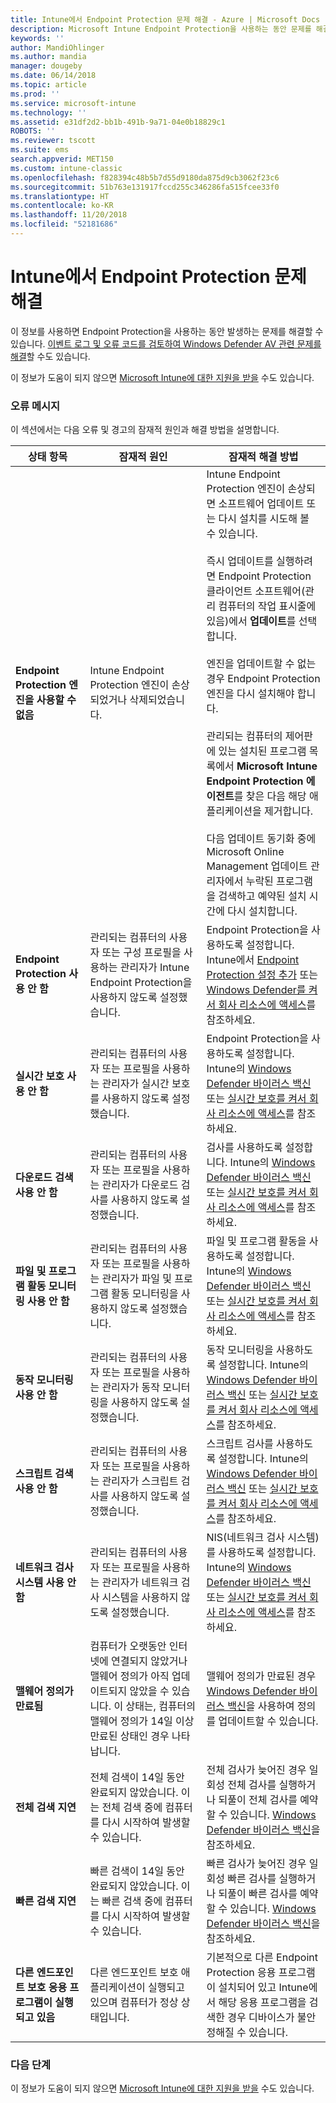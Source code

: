 ```yaml
---
title: Intune에서 Endpoint Protection 문제 해결 - Azure | Microsoft Docs
description: Microsoft Intune Endpoint Protection을 사용하는 동안 문제를 해결합니다.
keywords: ''
author: MandiOhlinger
ms.author: mandia
manager: dougeby
ms.date: 06/14/2018
ms.topic: article
ms.prod: ''
ms.service: microsoft-intune
ms.technology: ''
ms.assetid: e31df2d2-bb1b-491b-9a71-04e0b18829c1
ROBOTS: ''
ms.reviewer: tscott
ms.suite: ems
search.appverid: MET150
ms.custom: intune-classic
ms.openlocfilehash: f828394c48b5b7d55d9180da875d9cb3062f23c6
ms.sourcegitcommit: 51b763e131917fccd255c346286fa515fcee33f0
ms.translationtype: HT
ms.contentlocale: ko-KR
ms.lasthandoff: 11/20/2018
ms.locfileid: "52181686"
---
```

# <a name="troubleshoot-endpoint-protection-in-intune"></a>Intune에서 Endpoint Protection 문제 해결

이 정보를 사용하면 Endpoint Protection을 사용하는 동안 발생하는 문제를 해결할 수 있습니다. [이벤트 로그 및 오류 코드를 검토하여 Windows Defender AV 관련 문제를 해결](https://docs.microsoft.com/windows/security/threat-protection/windows-defender-antivirus/troubleshoot-windows-defender-antivirus)할 수도 있습니다.

이 정보가 도움이 되지 않으면 [Microsoft Intune에 대한 지원을 받을](get-support.md) 수도 있습니다.

### <a name="error-messages"></a>오류 메시지
이 섹션에서는 다음 오류 및 경고의 잠재적 원인과 해결 방법을 설명합니다.

|상태 항목|잠재적 원인|잠재적 해결 방법|
|---------------|--------------------|-----------------------|
|**Endpoint Protection 엔진을 사용할 수 없음**|Intune Endpoint Protection 엔진이 손상되었거나 삭제되었습니다.|Intune Endpoint Protection 엔진이 손상되면 소프트웨어 업데이트 또는 다시 설치를 시도해 볼 수 있습니다.<br /><br />즉시 업데이트를 실행하려면 Endpoint Protection 클라이언트 소프트웨어(관리 컴퓨터의 작업 표시줄에 있음)에서 **업데이트**를 선택합니다.<br /><br />엔진을 업데이트할 수 없는 경우 Endpoint Protection 엔진을 다시 설치해야 합니다.<br /><br />관리되는 컴퓨터의 제어판에 있는 설치된 프로그램 목록에서 **Microsoft Intune Endpoint Protection 에이전트**를 찾은 다음 해당 애플리케이션을 제거합니다.<br /><br />다음 업데이트 동기화 중에 Microsoft Online Management 업데이트 관리자에서 누락된 프로그램을 검색하고 예약된 설치 시간에 다시 설치합니다.|
|**Endpoint Protection 사용 안 함**|관리되는 컴퓨터의 사용자 또는 구성 프로필을 사용하는 관리자가 Intune Endpoint Protection을 사용하지 않도록 설정했습니다.|Endpoint Protection을 사용하도록 설정합니다. Intune에서 [Endpoint Protection 설정 추가](endpoint-protection-configure.md) 또는 [Windows Defender를 켜서 회사 리소스에 액세스](/intune-user-help/turn-on-defender-windows)를 참조하세요.|
|**실시간 보호 사용 안 함**|관리되는 컴퓨터의 사용자 또는 프로필을 사용하는 관리자가 실시간 보호를 사용하지 않도록 설정했습니다.|Endpoint Protection을 사용하도록 설정합니다. Intune의 [Windows Defender 바이러스 백신](device-restrictions-windows-10.md#windows-defender-antivirus) 또는 [실시간 보호를 켜서 회사 리소스에 액세스](/intune-user-help/turn-on-defender-windows)를 참조하세요. |
|**다운로드 검색 사용 안 함**|관리되는 컴퓨터의 사용자 또는 프로필을 사용하는 관리자가 다운로드 검사를 사용하지 않도록 설정했습니다.|검사를 사용하도록 설정합니다. Intune의 [Windows Defender 바이러스 백신](device-restrictions-windows-10.md#windows-defender-antivirus) 또는 [실시간 보호를 켜서 회사 리소스에 액세스](/intune-user-help/turn-on-defender-windows)를 참조하세요. |
|**파일 및 프로그램 활동 모니터링 사용 안 함**|관리되는 컴퓨터의 사용자 또는 프로필을 사용하는 관리자가 파일 및 프로그램 활동 모니터링을 사용하지 않도록 설정했습니다.|파일 및 프로그램 활동을 사용하도록 설정합니다. Intune의 [Windows Defender 바이러스 백신](device-restrictions-windows-10.md#windows-defender-antivirus) 또는 [실시간 보호를 켜서 회사 리소스에 액세스](/intune-user-help/turn-on-defender-windows)를 참조하세요. |
|**동작 모니터링 사용 안 함**|관리되는 컴퓨터의 사용자 또는 프로필을 사용하는 관리자가 동작 모니터링을 사용하지 않도록 설정했습니다.|동작 모니터링을 사용하도록 설정합니다. Intune의 [Windows Defender 바이러스 백신](device-restrictions-windows-10.md#windows-defender-antivirus) 또는 [실시간 보호를 켜서 회사 리소스에 액세스](/intune-user-help/turn-on-defender-windows)를 참조하세요. |
|**스크립트 검색 사용 안 함**|관리되는 컴퓨터의 사용자 또는 프로필을 사용하는 관리자가 스크립트 검사를 사용하지 않도록 설정했습니다.|스크립트 검사를 사용하도록 설정합니다. Intune의 [Windows Defender 바이러스 백신](device-restrictions-windows-10.md#windows-defender-antivirus) 또는 [실시간 보호를 켜서 회사 리소스에 액세스](/intune-user-help/turn-on-defender-windows)를 참조하세요. |
|**네트워크 검사 시스템 사용 안 함**|관리되는 컴퓨터의 사용자 또는 프로필을 사용하는 관리자가 네트워크 검사 시스템을 사용하지 않도록 설정했습니다.|NIS(네트워크 검사 시스템)를 사용하도록 설정합니다. Intune의 [Windows Defender 바이러스 백신](device-restrictions-windows-10.md#windows-defender-antivirus) 또는 [실시간 보호를 켜서 회사 리소스에 액세스](/intune-user-help/turn-on-defender-windows)를 참조하세요. |
|**맬웨어 정의가 만료됨**|컴퓨터가 오랫동안 인터넷에 연결되지 않았거나 맬웨어 정의가 아직 업데이트되지 않았을 수 있습니다. 이 상태는, 컴퓨터의 맬웨어 정의가 14일 이상 만료된 상태인 경우 나타납니다.|맬웨어 정의가 만료된 경우 [Windows Defender 바이러스 백신](device-restrictions-windows-10.md#windows-defender-antivirus)을 사용하여 정의를 업데이트할 수 있습니다.|
|**전체 검색 지연**|전체 검색이 14일 동안 완료되지 않았습니다. 이는 전체 검색 중에 컴퓨터를 다시 시작하여 발생할 수 있습니다.|전체 검사가 늦어진 경우 일회성 전체 검사를 실행하거나 되풀이 전체 검사를 예약할 수 있습니다. [Windows Defender 바이러스 백신](device-restrictions-windows-10.md#windows-defender-antivirus)을 참조하세요. |
|**빠른 검색 지연**|빠른 검색이 14일 동안 완료되지 않았습니다. 이는 빠른 검색 중에 컴퓨터를 다시 시작하여 발생할 수 있습니다.|빠른 검사가 늦어진 경우 일회성 빠른 검사를 실행하거나 되풀이 빠른 검사를 예약할 수 있습니다. [Windows Defender 바이러스 백신](device-restrictions-windows-10.md#windows-defender-antivirus)을 참조하세요.|
|**다른 엔드포인트 보호 응용 프로그램이 실행되고 있음**|다른 엔드포인트 보호 애플리케이션이 실행되고 있으며 컴퓨터가 정상 상태입니다.|기본적으로 다른 Endpoint Protection 응용 프로그램이 설치되어 있고 Intune에서 해당 응용 프로그램을 검색한 경우 디바이스가 불안정해질 수 있습니다.|

### <a name="next-steps"></a>다음 단계
이 정보가 도움이 되지 않으면 [Microsoft Intune에 대한 지원을 받을](get-support.md) 수도 있습니다.
